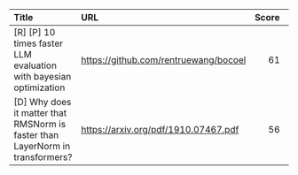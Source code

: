 | Title                                                                         | URL                                   |   Score | Date                |
|:------------------------------------------------------------------------------|:--------------------------------------|--------:|:--------------------|
| [R] [P] 10 times faster LLM evaluation with bayesian optimization             | https://github.com/rentruewang/bocoel |      61 | 2024-02-13 14:51:30 |
| [D] Why does it matter that RMSNorm is faster than LayerNorm in transformers? | https://arxiv.org/pdf/1910.07467.pdf  |      56 | 2024-02-12 21:09:53 |